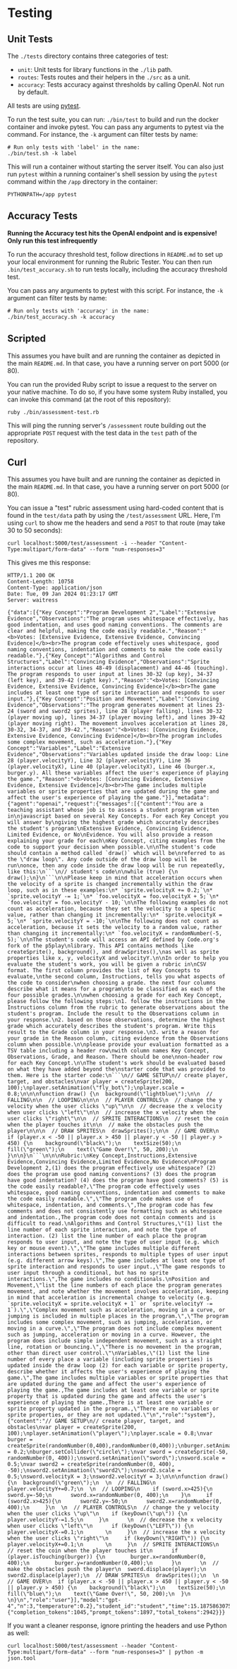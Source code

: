 # Testing

## Unit Tests

The `./tests` directory contains three categories of test:

* `unit`: Unit tests for library functions in the `./lib` path.
* `routes`: Tests routes and their helpers in the `./src` as a unit.
* `accuracy`: Tests accuracy against thresholds by calling OpenAI. Not run by default.

All tests are using [pytest](https://docs.pytest.org/en/7.4.x/).

To run the test suite, you can run: `./bin/test` to build and run the
docker container and invoke pytest. You can pass any arguments to pytest
via the command. For instance, the `-k` argument can filter tests by name:

```
# Run only tests with 'label' in the name:
./bin/test.sh -k label
```

This will run a container without starting the server itself. You can also
just run `pytest` within a running container's shell session by using the
`pytest` command within the `/app` directory in the container:

```
PYTHONPATH=/app pytest
```

## Accuracy Tests

**Running the Accuracy test hits the OpenAI endpoint and is expensive! Only run this test infrequently**

To run the accuracy threshold test, follow directions in `README.md` to set up your local
environment for running the Rubric Tester. You can then run `.bin/test_accuracy.sh` to run
tests locally, including the accuracy threshold test.

You can pass any arguments to pytest with this script. For instance, the `-k` argument can filter tests by name:

```
# Run only tests with 'accuracy' in the name:
./bin/test_accuracy.sh -k accuracy
```

## Scripted

This assumes you have built and are running the container as depicted in the main `README.md`.
In that case, you have a running server on port 5000 (or 80).

You can run the provided Ruby script to issue a request to the server on your native machine.
To do so, if you have some system Ruby installed, you can invoke this command (at the root
of this repository):

```
ruby ./bin/assessment-test.rb
```

This will ping the running server's `/assessment` route building out the appropriate `POST`
request with the test data in the `test` path of the repository.

## Curl

This assumes you have built and are running the container as depicted in the main `README.md`.
In that case, you have a running server on port 5000 (or 80).

You can issue a "test" rubric assessment using hard-coded content that is found in the
`test/data` path by using the `/test/assessment` URL. Here, I'm using `curl` to show
me the headers and send a `POST` to that route (may take 30 to 50 seconds):

```
curl localhost:5000/test/assessment -i --header "Content-Type:multipart/form-data" --form "num-responses=3"
```

This gives me this response:

```
HTTP/1.1 200 OK
Content-Length: 10758
Content-Type: application/json
Date: Tue, 09 Jan 2024 01:23:17 GMT
Server: waitress

{"data":[{"Key Concept":"Program Development 2","Label":"Extensive Evidence","Observations":"The program uses whitespace effectively, has good indentation, and uses good naming conventions. The comments are clear and helpful, making the code easily readable.","Reason":"<b>Votes: [Extensive Evidence, Extensive Evidence, Convincing Evidence]</b><br>The program code effectively uses whitespace, good naming conventions, indentation and comments to make the code easily readable."},{"Key Concept":"Algorithms and Control Structures","Label":"Convincing Evidence","Observations":"Sprite interactions occur at lines 48-49 (displacement) and 44-46 (touching). The program responds to user input at lines 30-32 (up key), 34-37 (left key), and 39-42 (right key).","Reason":"<b>Votes: [Convincing Evidence, Extensive Evidence, Convincing Evidence]</b><br>The game includes at least one type of sprite interaction and responds to user input."},{"Key Concept":"Position and Movement","Label":"Convincing Evidence","Observations":"The program generates movement at lines 23-24 (sword and sword2 sprites), line 28 (player falling), lines 30-32 (player moving up), lines 34-37 (player moving left), and lines 39-42 (player moving right). The movement involves acceleration at lines 28, 30-32, 34-37, and 39-42.","Reason":"<b>Votes: [Convincing Evidence, Extensive Evidence, Convincing Evidence]</b><br>The program includes some complex movement, such as acceleration."},{"Key Concept":"Variables","Label":"Extensive Evidence","Observations":"Variables updated inside the draw loop: Line 28 (player.velocityY), Line 32 (player.velocityY), Line 36 (player.velocityX), Line 40 (player.velocityX), Line 46 (burger.x, burger.y). All these variables affect the user's experience of playing the game.","Reason":"<b>Votes: [Convincing Evidence, Extensive Evidence, Extensive Evidence]</b><br>The game includes multiple variables or sprite properties that are updated during the game and affect the user's experience of playing the game."}],"metadata":{"agent":"openai","request":{"messages":[{"content":"You are a teaching assistant whose job is to assess a student program written in\njavascript based on several Key Concepts. For each Key Concept you will answer by\ngiving the highest grade which accurately describes the student's program:\nExtensive Evidence, Convincing Evidence, Limited Evidence, or No\nEvidence. You will also provide a reason explaining your grade for each\nKey Concept, citing examples from the code to support your decision when possible.\n\nThe student's code should contain a method called `draw()` which will be\nreferred to as the \"draw loop\". Any code outside of the draw loop will be run\nonce, then any code inside the draw loop will be run repeatedly, like this:\n```\n// student's code\n\nwhile (true) {\n  draw();\n}\n```\n\nPlease keep in mind that acceleration occurs when the velocity of a sprite is changed incrementally within the draw loop, such as in these examples:\n* `sprite.velocityX += 0.2;`\n* `sprite.velocityY -= 1;`\n* `foo.velocityX = foo.velocityX + 5;`\n* `foo.velocityY = foo.velocityY - 10;`\n\nThe following examples do not count as acceleration, because they set the velocity to a specific value, rather than changing it incrementally:\n* `sprite.velocityX = 5;`\n* `sprite.velocityY = -10;`\n\nThe following does not count as acceleration, because it sets the velocity to a random value, rather than changing it incrementally:\n* `foo.velocityX = randomNumber(-5, 5);`\n\nThe student's code will access an API defined by Code.org's fork of the p5play\nlibrary. This API contains methods like createSprite(), background(), and drawSprites(),\nas well as sprite properties like x, y, velocityX and velocityY.\n\nIn order to help you evaluate the student's work, you will be given a rubric in\nCSV format. The first column provides the list of Key Concepts to evaluate,\nthe second column, Instructions, tells you what aspects of the code to consider\nwhen choosing a grade. the next four columns describe what it means for a program\nto be classified as each of the four possible grades.\n\nwhen choosing a grade for each Key Concept, please follow the following steps:\n1. follow the instructions in the Instructions column from the rubric to generate observations about the student's program. Include the result to the Observations column in your response.\n2. based on those observations, determine the highest grade which accurately describes the student's program. Write this result to the Grade column in your response.\n3. write a reason for your grade in the Reason column, citing evidence from the Observations column when possible.\n\nplease provide your evaluation formatted as a TSV table including a header row\nwith column names Key Concept, Observations, Grade, and Reason. There should be one\nnon-header row for each Key Concept.\n\nThe student's work should be evaluated based on what they have added beyond the\nstarter code that was provided to them. Here is the starter code:\n```\n// GAME SETUP\n// create player, target, and obstacles\nvar player = createSprite(200, 100);\nplayer.setAnimation(\"fly_bot\");\nplayer.scale = 0.8;\n\n\nfunction draw() {\n  background(\"lightblue\");\n\n  // FALLING\n\n  // LOOPING\n\n\n  // PLAYER CONTROLS\n  // change the y velocity when the user clicks \"up\"\n\n  // decrease the x velocity when user clicks \"left\"\n\n  // increase the x velocity when the user clicks \"right\"\n\n  // SPRITE INTERACTIONS\n  // reset the coin when the player touches it\n\n  // make the obstacles push the player\n\n\n  // DRAW SPRITES\n  drawSprites();\n\n  // GAME OVER\n  if (player.x < -50 || player.x > 450 || player.y < -50 || player.y > 450) {\n    background(\"black\");\n    textSize(50);\n    fill(\"green\");\n    text(\"Game Over!\", 50, 200);\n  }\n\n}\n```\n\n\nRubric:\nKey Concept,Instructions,Extensive Evidence,Convincing Evidence,Limited Evidence,No Evidence\nProgram Development 2,(1) does the program effectively use whitespace? (2) does the program use good naming conventions? (3) does the program have good indentation? (4) does the program have good comments? (5) is the code easily readable?,\"The program code effectively uses whitespace, good naming conventions, indentation and comments to make the code easily readable.\",\"The program code makes use of whitespace, indentation, and comments.\",The program code has few comments and does not consistently use formatting such as whitespace and indentation.,The program code does not contain comments and is difficult to read.\nAlgorithms and Control Structures,\"(1) list the line number of each sprite interaction, and note the type of interaction. (2) list the line number of each place the program responds to user input, and note the type of user input (e.g. which key or mouse event).\",\"The game includes multiple different interactions between sprites, responds to multiple types of user input (e.g. different arrow keys).\",The game includes at least one type of sprite interaction and responds to user input.,\"The game responds to user input through a conditional, but has no sprite interactions.\",The game includes no conditionals.\nPosition and Movement,\"list the line numbers of each place the program generates movement, and note whether the movement involves acceleration, keeping in mind that acceleration is incremental change to velocity (e.g. `sprite.velocityX = sprite.velocityX + 1` or `sprite.velocityY -= 1`).\",\"Complex movement such as acceleration, moving in a curve, or jumping is included in multiple places in the program.\",\"The program includes some complex movement, such as jumping, acceleration, or moving in a curve.\",\"The program does not include complex movement such as jumping, acceleration or moving in a curve. However, the program does include simple independent movement, such as a straight line, rotation or bouncing.\",\"There is no movement in the program, other than direct user control.\"\nVariables,\"(1) list the line number of every place a variable (including sprite properties) is updated inside the draw loop (2) for each variable or sprite property, describe whether it affects the user's experience of playing the game.\",The game includes multiple variables or sprite properties that are updated during the game and affect the user's experience of playing the game.,The game includes at least one variable or sprite property that is updated during the game and affects the user's experience of playing the game.,There is at least one variable or sprite property updated in the program.,\"There are no variables or sprite properties, or they are not updated.\"\n","role":"system"},{"content":"// GAME SETUP\n// create player, target, and obstacles\nvar player = createSprite(200, 100);\nplayer.setAnimation(\"player\");\nplayer.scale = 0.8;\nvar burger = createSprite(randomNumber(0,400),randomNumber(0,400));\nburger.setAnimation(\"burger\");\nburger.scale = 0.2;\nburger.setCollider(\"circle\");\nvar sword = createSprite(-50, randomNumber(0, 400));\nsword.setAnimation(\"sword\");\nsword.scale = 0.5;\nvar sword2 = createSprite(randomNumber(0, 400), -50);\nsword2.setAnimation(\"sword2\");\nsword2.scale = 0.5;\nsword.velocityX = 3;\nsword2.velocityY = 3;\n\n\nfunction draw() {\n  background(\"green\");\n  \n  // FALLING\n  player.velocityY+=0.7;\n  \n  // LOOPING\n    if (sword.x>425){\n      sword.y=-50;\n      sword.x=randomNumber(0, 400);\n    }\n     if (sword2.x>425){\n      sword2.y=-50;\n      sword2.x=randomNumber(0, 400);\n     }\n  \n  // PLAYER CONTROLS\n  // change the y velocity when the user clicks \"up\"\n    if (keyDown(\"up\")) {\n       player.velocityY-=1.5;\n     }\n      \n  // decrease the x velocity when user clicks \"left\"\n      if (keyDown(\"LEFT\")) {\n       player.velocityX-=0.1;\n       \n     }\n  // increase the x velocity when the user clicks \"right\"\n     if (keyDown(\"RIGHT\")) {\n       player.velocityX+=0.1;\n       \n     }\n  // SPRITE INTERACTIONS\n  // reset the coin when the player touches it\n      if (player.isTouching(burger)) {\n        burger.x=randomNumber(0, 400);\n        burger.y=randomNumber(0,400);\n      }\n      \n  // make the obstacles push the player\n  sword.displace(player);\n  sword2.displace(player);\n  // DRAW SPRITES\n  drawSprites();\n  \n  // GAME OVER\n  if (player.x < -50 || player.x > 450 || player.y < -50 || player.y > 450) {\n    background(\"black\");\n    textSize(50);\n    fill(\"blue\");\n    text(\"Game Over!\", 50, 200);\n  }\n  \n}\n","role":"user"}],"model":"gpt-4","n":3,"temperature":0.2},"student_id":"student","time":15.187586307525635,"usage":{"completion_tokens":1045,"prompt_tokens":1897,"total_tokens":2942}}}
```

If you want a cleaner response, ignore printing the headers and use Python as well:

```
curl localhost:5000/test/assessment --header "Content-Type:multipart/form-data" --form "num-responses=3" | python -m json.tool
```
